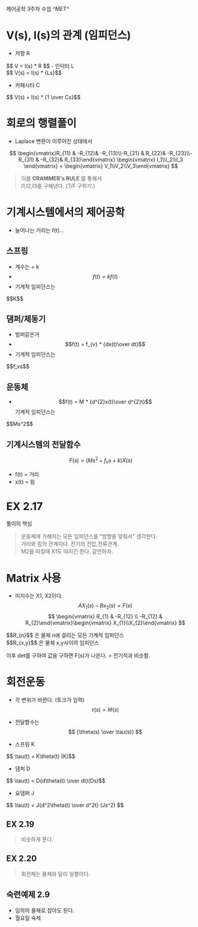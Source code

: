 제어공학 3주차 수업
*^*MET*^*

# V(s), I(s)의 관계 (임피던스)
- 저항 R<br>
<div style="display:inline-block">
$$ V = I(s) * R $$
</div>
- 인덕터 L<br>
<div style="display:inline-block">
$$ V(s) = I(s) * {Ls}$$
</div>

- 커패시터 C<br>
<div style="display:inline-block">
$$ V(s) = I(s) * {1 \over Cs}$$
</div>

# 회로의 행렬풀이
- Laplace 변환이 이루어진 상태에서

$$ \begin{vmatrix}R_{11} & -R_{12}& -R_{13}\\-R_{21} & R_{22}& -R_{23}\\-R_{31} & -R_{32}& R_{33}\end{vmatrix} \begin{vmatrix} I_1\\I_2\\I_3 \end{vmatrix} = \begin{vmatrix} V_1\\V_2\\V_3\end{vmatrix} $$

> 이를 **CRAMMER's RULE** 를 통해서  
>  I1,I2,I3를 구해낸다. (T/F 구하기.)

# 기계시스템에서의 제어공학
- 늘어나는 거리는 f(t)...
## 스프링
- 계수는 = k
- $$f(t) = kf(t)$$
- 기계적 임피던스는 
<div style="display:inline-block">
$$K$$
</div>

## 댐퍼/제동기 
- 범퍼같은거
- $$f(t) = f_{v} * {dx(t)\over dt}$$
- 기계적 임피던스는 
<div style="display:inline-block">
$$f_vs$$
</div>

## 운동체 
- $$f(t) = M * {d^{2}x(t)\over d^{2}t}$$
기계적 임피던스는 
<div style="display:inline-block">
$$Ms^2$$
</div>

## 기계시스템의 전달함수
$$F(s) = (Ms^{2}+f_{v}s+k)X(s)$$

- f(t) = 거리   
- x(t) = 힘

# EX 2.17
풀이의 핵심
> 운동체에 가해지는 모든 임피던스를 "방향을 맞춰서" 생각한다.   
> 거리와 힘의 관계이다. 전기의 전압,전류관계.   
> M2를 따질때 X1도 따지긴 한다. 감안하자.


# Matrix 사용
- 미지수는 X1, X2이다.
$$AX_1(s) - Bx_2(s) = F(s)$$
$$ \begin{vmatrix} R_{1} & -R_{12} \\ -R_{12} & R_{2}\end{vmatrix}\begin{vmatrix} X_{1}\\X_{2}\end{vmatrix} $$


<div style="display:inline-block">
$$R_{n}$$
</div>
은 물체 n에 걸리는 모든 기계적 임피던스<br>

<div style="display:inline-block">
$$R_{x,y}$$
</div>
은 물체 x,y사이의 임피던스

이후 det를 구하여 값을 구하면 F(s)가 나온다. > 전기적과 비슷함.

# 회전운동
- 각 변위가 바뀐다. (토크가 입력)
$$ \tau(s) = I\theta(s) $$

-  전달함수는
$$ {\theta(s) \over \tau(s)} $$
- 스프링 K<br>
<div style="display:inline-block">
$$ \tau(t) = K\theta(t) (K)$$
</div>

- 댐퍼 D<br>
<div style="display:inline-block">
$$ \tau(t) = D{d\theta(t) \over dt}(Ds)$$
</div>

- 요댐퍼 J <br>
<div style="display:inline-block">
$$ \tau(t) = J{d^2\theta(t) \over d^2t} (Js^2) $$
</div>

## EX 2.19
> 비슷하게 푼다.

## EX 2.20
> 회전체는 물체와 달리 일렬이다.
>
## 숙련예제 2.9
- 임의의 물체로 잡아도 된다.
- 월요일 숙제